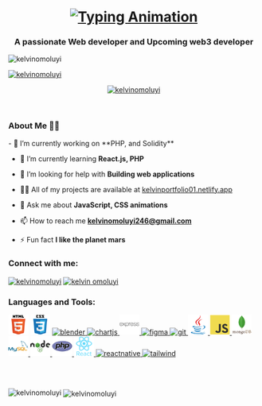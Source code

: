 <h1 align="center">
  <a href="https://git.io/typing-svg">
    <img src="https://readme-typing-svg.herokuapp.com?font=Fira+Code&pause=1000&color=ffffff&center=true&width=435&lines=Hi+👋%2C+I'm+Kelvin+Omoluyi" alt="Typing Animation" />
  </a>
</h1>
<h3 align="center">A passionate Web developer and Upcoming web3 developer</h3>

<p align="left"> <img src="https://komarev.com/ghpvc/?username=kelvinomoluyi&label=Profile%20views&color=0e75b6&style=flat" alt="kelvinomoluyi" /> </p>

<p align="left" style="display: flex; column-gap: 20px;">
  <a href="https://github.com/ryo-ma/github-profile-trophy">
    <img src="https://github-profile-trophy.vercel.app/?username=kelvinomoluyi&theme=radical&margin-w=15" alt="kelvinomoluyi" />
  </a>
</p>

<p align="center"> <a href="https://x.com/KelvinOmoluyi?t=O8jwViwrl4a2foHgMcXxCg&s=09" target="blank"><img src="https://img.shields.io/twitter/follow/kelvinomoluyi?logo=twitter&style=for-the-badge" alt="kelvinomoluyi" /></a> </p>
<br>
<h3 align="left">About Me 👨‍💻</h3>
- 🔭 I’m currently working on **PHP, and Solidity**

- 🌱 I’m currently learning **React.js, PHP**

- 🤝 I’m looking for help with **Building web applications**

- 👨‍💻 All of my projects are available at [kelvinportfolio01.netlify.app](kelvinportfolio01.netlify.app)

- 💬 Ask me about **JavaScript, CSS animations**

- 📫 How to reach me **kelvinomoluyi246@gmail.com**

- ⚡ Fun fact **I like the planet mars**

<h3 align="left">Connect with me:</h3>
<p align="left">
<a href="https://x.com/KelvinOmoluyi?t=O8jwViwrl4a2foHgMcXxCg&s=09" target="blank"><img align="center" src="https://raw.githubusercontent.com/rahuldkjain/github-profile-readme-generator/master/src/images/icons/Social/twitter.svg" alt="kelvinomoluyi" height="30" width="40" /></a>
<a href="https://linkedin.com/in/kelvin omoluyi" target="blank"><img align="center" src="https://raw.githubusercontent.com/rahuldkjain/github-profile-readme-generator/master/src/images/icons/Social/linked-in-alt.svg" alt="kelvin omoluyi" height="30" width="40" /></a>
</p>

<h3 align="left">Languages and Tools:</h3>
<p align="left"> <img src="https://raw.githubusercontent.com/devicons/devicon/master/icons/html5/html5-original-wordmark.svg" alt="html5" width="40" height="40"/> <img src="https://raw.githubusercontent.com/devicons/devicon/master/icons/css3/css3-original-wordmark.svg" alt="css3" width="40" height="40"/> <a href="https://www.blender.org/" target="_blank" rel="noreferrer"> <img src="https://download.blender.org/branding/community/blender_community_badge_white.svg" alt="blender" width="40" height="40"/> </a> <a href="https://www.chartjs.org" target="_blank" rel="noreferrer"> <img src="https://www.chartjs.org/media/logo-title.svg" alt="chartjs" width="40" height="40"/> </a> <a href="https://www.w3schools.com/css/" target="_blank" rel="noreferrer"> </a> <a href="https://expressjs.com" target="_blank" rel="noreferrer"> <img src="https://raw.githubusercontent.com/devicons/devicon/master/icons/express/express-original-wordmark.svg" alt="express" width="40" height="40"/> </a> <a href="https://www.figma.com/" target="_blank" rel="noreferrer"> <img src="https://www.vectorlogo.zone/logos/figma/figma-icon.svg" alt="figma" width="40" height="40"/> </a> <a href="https://git-scm.com/" target="_blank" rel="noreferrer"> <img src="https://www.vectorlogo.zone/logos/git-scm/git-scm-icon.svg" alt="git" width="40" height="40"/> </a> <a href="https://www.w3.org/html/" target="_blank" rel="noreferrer">  </a> <a href="https://www.java.com" target="_blank" rel="noreferrer"> <img src="https://raw.githubusercontent.com/devicons/devicon/master/icons/java/java-original.svg" alt="java" width="40" height="40"/> </a> <a href="https://developer.mozilla.org/en-US/docs/Web/JavaScript" target="_blank" rel="noreferrer"> <img src="https://raw.githubusercontent.com/devicons/devicon/master/icons/javascript/javascript-original.svg" alt="javascript" width="40" height="40"/> </a> <a href="https://www.mongodb.com/" target="_blank" rel="noreferrer"> <img src="https://raw.githubusercontent.com/devicons/devicon/master/icons/mongodb/mongodb-original-wordmark.svg" alt="mongodb" width="40" height="40"/> </a> <a href="https://www.mysql.com/" target="_blank" rel="noreferrer"> <img src="https://raw.githubusercontent.com/devicons/devicon/master/icons/mysql/mysql-original-wordmark.svg" alt="mysql" width="40" height="40"/> </a> <a href="https://nodejs.org" target="_blank" rel="noreferrer"> <img src="https://raw.githubusercontent.com/devicons/devicon/master/icons/nodejs/nodejs-original-wordmark.svg" alt="nodejs" width="40" height="40"/> </a> <a href="https://www.php.net" target="_blank" rel="noreferrer"> <img src="https://raw.githubusercontent.com/devicons/devicon/master/icons/php/php-original.svg" alt="php" width="40" height="40"/> </a> <a href="https://reactjs.org/" target="_blank" rel="noreferrer"> <img src="https://raw.githubusercontent.com/devicons/devicon/master/icons/react/react-original-wordmark.svg" alt="react" width="40" height="40"/> </a> <a href="https://reactnative.dev/" target="_blank" rel="noreferrer"> <img src="https://reactnative.dev/img/header_logo.svg" alt="reactnative" width="40" height="40"/> </a> <a href="https://tailwindcss.com/" target="_blank" rel="noreferrer"> <img src="https://www.vectorlogo.zone/logos/tailwindcss/tailwindcss-icon.svg" alt="tailwind" width="40" height="40"/> </a> </p>
<br><br>
<p><img align="left" src="https://github-readme-stats.vercel.app/api/top-langs?username=kelvinomoluyi&show_icons=true&locale=en&layout=compact" alt="kelvinomoluyi" /></p>
<p>&nbsp;<img align="center" src="https://github-readme-stats.vercel.app/api?username=kelvinomoluyi&show_icons=true&locale=en" alt="kelvinomoluyi" /></p>
